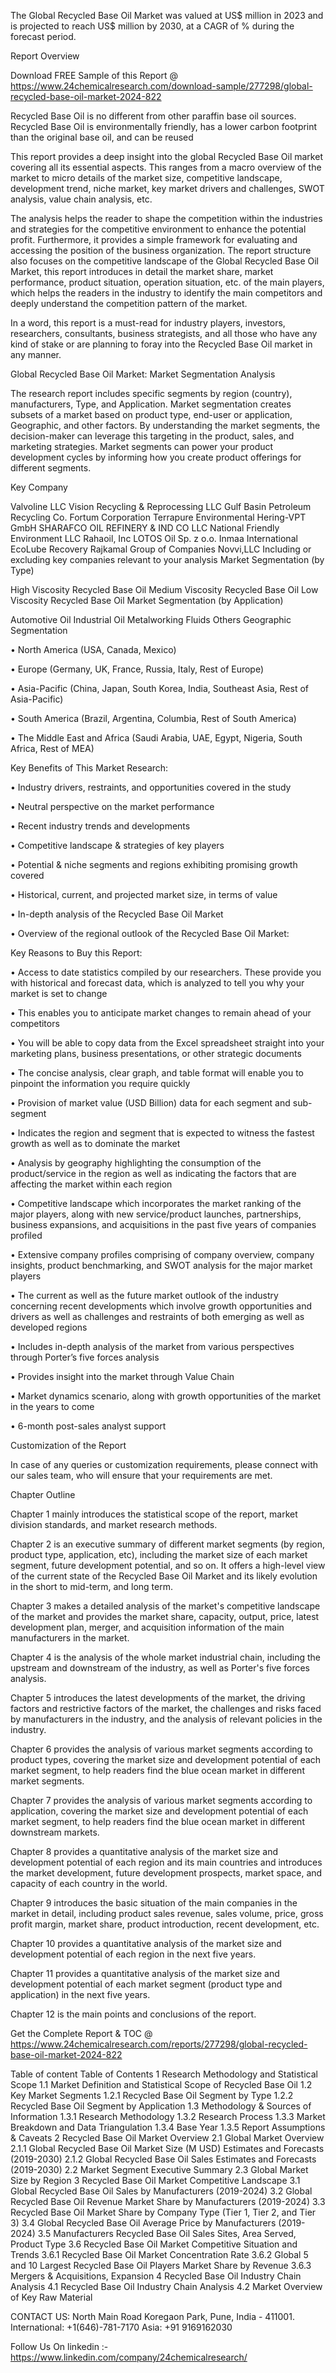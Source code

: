 The Global Recycled Base Oil Market was valued at US$ million in 2023 and is projected to reach US$ million by 2030, at a CAGR of % during the forecast period.

Report Overview

Download FREE Sample of this Report @ https://www.24chemicalresearch.com/download-sample/277298/global-recycled-base-oil-market-2024-822

Recycled Base Oil is no different from other paraffin base oil sources. Recycled Base Oil is environmentally friendly, has a lower carbon footprint than the original base oil, and can be reused

This report provides a deep insight into the global Recycled Base Oil market covering all its essential aspects. This ranges from a macro overview of the market to micro details of the market size, competitive landscape, development trend, niche market, key market drivers and challenges, SWOT analysis, value chain analysis, etc.

The analysis helps the reader to shape the competition within the industries and strategies for the competitive environment to enhance the potential profit. Furthermore, it provides a simple framework for evaluating and accessing the position of the business organization. The report structure also focuses on the competitive landscape of the Global Recycled Base Oil Market, this report introduces in detail the market share, market performance, product situation, operation situation, etc. of the main players, which helps the readers in the industry to identify the main competitors and deeply understand the competition pattern of the market.

In a word, this report is a must-read for industry players, investors, researchers, consultants, business strategists, and all those who have any kind of stake or are planning to foray into the Recycled Base Oil market in any manner.

Global Recycled Base Oil Market: Market Segmentation Analysis

The research report includes specific segments by region (country), manufacturers, Type, and Application. Market segmentation creates subsets of a market based on product type, end-user or application, Geographic, and other factors. By understanding the market segments, the decision-maker can leverage this targeting in the product, sales, and marketing strategies. Market segments can power your product development cycles by informing how you create product offerings for different segments.

Key Company

Valvoline LLC
Vision Recycling & Reprocessing LLC
Gulf Basin Petroleum Recycling Co.
Fortum Corporation
Terrapure Environmental
Hering-VPT GmbH
SHARAFCO OIL REFINERY & IND CO LLC
National Friendly Environment LLC
Rahaoil, Inc
LOTOS Oil Sp. z o.o.
Inmaa International
EcoLube Recovery
Rajkamal Group of Companies
Novvi,LLC
Including or excluding key companies relevant to your analysis
Market Segmentation (by Type)

High Viscosity Recycled Base Oil
Medium Viscosity Recycled Base Oil
Low Viscosity Recycled Base Oil
Market Segmentation (by Application)

Automotive Oil
Industrial Oil
Metalworking Fluids
Others
Geographic Segmentation

• North America (USA, Canada, Mexico)

• Europe (Germany, UK, France, Russia, Italy, Rest of Europe)

• Asia-Pacific (China, Japan, South Korea, India, Southeast Asia, Rest of Asia-Pacific)

• South America (Brazil, Argentina, Columbia, Rest of South America)

• The Middle East and Africa (Saudi Arabia, UAE, Egypt, Nigeria, South Africa, Rest of MEA)

Key Benefits of This Market Research:

• Industry drivers, restraints, and opportunities covered in the study

• Neutral perspective on the market performance

• Recent industry trends and developments

• Competitive landscape & strategies of key players

• Potential & niche segments and regions exhibiting promising growth covered

• Historical, current, and projected market size, in terms of value

• In-depth analysis of the Recycled Base Oil Market

• Overview of the regional outlook of the Recycled Base Oil Market:

Key Reasons to Buy this Report:

• Access to date statistics compiled by our researchers. These provide you with historical and forecast data, which is analyzed to tell you why your market is set to change

• This enables you to anticipate market changes to remain ahead of your competitors

• You will be able to copy data from the Excel spreadsheet straight into your marketing plans, business presentations, or other strategic documents

• The concise analysis, clear graph, and table format will enable you to pinpoint the information you require quickly

• Provision of market value (USD Billion) data for each segment and sub-segment

• Indicates the region and segment that is expected to witness the fastest growth as well as to dominate the market

• Analysis by geography highlighting the consumption of the product/service in the region as well as indicating the factors that are affecting the market within each region

• Competitive landscape which incorporates the market ranking of the major players, along with new service/product launches, partnerships, business expansions, and acquisitions in the past five years of companies profiled

• Extensive company profiles comprising of company overview, company insights, product benchmarking, and SWOT analysis for the major market players

• The current as well as the future market outlook of the industry concerning recent developments which involve growth opportunities and drivers as well as challenges and restraints of both emerging as well as developed regions

• Includes in-depth analysis of the market from various perspectives through Porter’s five forces analysis

• Provides insight into the market through Value Chain

• Market dynamics scenario, along with growth opportunities of the market in the years to come

• 6-month post-sales analyst support

Customization of the Report

In case of any queries or customization requirements, please connect with our sales team, who will ensure that your requirements are met.

Chapter Outline

Chapter 1 mainly introduces the statistical scope of the report, market division standards, and market research methods.

Chapter 2 is an executive summary of different market segments (by region, product type, application, etc), including the market size of each market segment, future development potential, and so on. It offers a high-level view of the current state of the Recycled Base Oil Market and its likely evolution in the short to mid-term, and long term.

Chapter 3 makes a detailed analysis of the market's competitive landscape of the market and provides the market share, capacity, output, price, latest development plan, merger, and acquisition information of the main manufacturers in the market.

Chapter 4 is the analysis of the whole market industrial chain, including the upstream and downstream of the industry, as well as Porter's five forces analysis.

Chapter 5 introduces the latest developments of the market, the driving factors and restrictive factors of the market, the challenges and risks faced by manufacturers in the industry, and the analysis of relevant policies in the industry.

Chapter 6 provides the analysis of various market segments according to product types, covering the market size and development potential of each market segment, to help readers find the blue ocean market in different market segments.

Chapter 7 provides the analysis of various market segments according to application, covering the market size and development potential of each market segment, to help readers find the blue ocean market in different downstream markets.

Chapter 8 provides a quantitative analysis of the market size and development potential of each region and its main countries and introduces the market development, future development prospects, market space, and capacity of each country in the world.

Chapter 9 introduces the basic situation of the main companies in the market in detail, including product sales revenue, sales volume, price, gross profit margin, market share, product introduction, recent development, etc.

Chapter 10 provides a quantitative analysis of the market size and development potential of each region in the next five years.

Chapter 11 provides a quantitative analysis of the market size and development potential of each market segment (product type and application) in the next five years.

Chapter 12 is the main points and conclusions of the report.

Get the Complete Report & TOC @ https://www.24chemicalresearch.com/reports/277298/global-recycled-base-oil-market-2024-822

Table of content
Table of Contents
1 Research Methodology and Statistical Scope
1.1 Market Definition and Statistical Scope of Recycled Base Oil
1.2 Key Market Segments
1.2.1 Recycled Base Oil Segment by Type
1.2.2 Recycled Base Oil Segment by Application
1.3 Methodology & Sources of Information
1.3.1 Research Methodology
1.3.2 Research Process
1.3.3 Market Breakdown and Data Triangulation
1.3.4 Base Year
1.3.5 Report Assumptions & Caveats
2 Recycled Base Oil Market Overview
2.1 Global Market Overview
2.1.1 Global Recycled Base Oil Market Size (M USD) Estimates and Forecasts (2019-2030)
2.1.2 Global Recycled Base Oil Sales Estimates and Forecasts (2019-2030)
2.2 Market Segment Executive Summary
2.3 Global Market Size by Region
3 Recycled Base Oil Market Competitive Landscape
3.1 Global Recycled Base Oil Sales by Manufacturers (2019-2024)
3.2 Global Recycled Base Oil Revenue Market Share by Manufacturers (2019-2024)
3.3 Recycled Base Oil Market Share by Company Type (Tier 1, Tier 2, and Tier 3)
3.4 Global Recycled Base Oil Average Price by Manufacturers (2019-2024)
3.5 Manufacturers Recycled Base Oil Sales Sites, Area Served, Product Type
3.6 Recycled Base Oil Market Competitive Situation and Trends
3.6.1 Recycled Base Oil Market Concentration Rate
3.6.2 Global 5 and 10 Largest Recycled Base Oil Players Market Share by Revenue
3.6.3 Mergers & Acquisitions, Expansion
4 Recycled Base Oil Industry Chain Analysis
4.1 Recycled Base Oil Industry Chain Analysis
4.2 Market Overview of Key Raw Material

CONTACT US:
North Main Road Koregaon Park, Pune, India - 411001.
International: +1(646)-781-7170
Asia: +91 9169162030

Follow Us On linkedin :- https://www.linkedin.com/company/24chemicalresearch/
